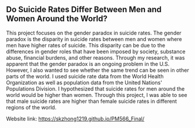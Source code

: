 ## **Do Suicide Rates Differ Between Men and Women Around the World?**

This project focuses on the gender paradox in suicide rates. The gender paradox is the disparity in suicide rates between men and women where men have higher rates of suicide. This disparity can be due to the differences in gender roles that have been imposed by society, substance abuse, financial burdens, and other reasons. Through my research, it was apparent that the gender paradox is an ongoing problem in the U.S. However, I also wanted to see whether the same trend can be seen in other parts of the world. I used suicide rate data from the World Health Organization as well as population data from the United Nations' Populations Division. I hypothesized that suicide rates for men around the world would be higher than women. Through this project, I was able to see that male suicide rates are higher than female suicide rates in different regions of the world. 

Website link: https://skzhong1219.github.io/PM566_Final/
